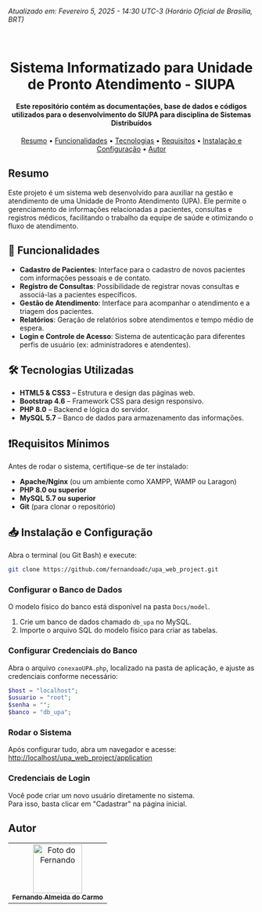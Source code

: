 ###### Atualizado em: Fevereiro 5, 2025 - 14:30 UTC-3 (Horário Oficial de Brasília, BRT)



<h1 align="center">
  <br>
   Sistema Informatizado para Unidade de Pronto Atendimento - SIUPA
  <br>
</h1>

<h4 align="center">Este repositório contém as documentações, base de dados e códigos utilizados para o desenvolvimento do SIUPA para disciplina de Sistemas Distribuídos</h4>

<p align="center">
  <a href="#resumo">Resumo</a> •
  <a href="#funcionalidades">Funcionalidades</a> •
 <a href="#tecnologias">Tecnologias</a> •
 <a href="#requisitos">Requisitos</a> •
 <a href="#instalacao">Instalação e Configuração</a> •
  <a href="#autor">Autor</a>
</p>

## Resumo

Este projeto é um sistema web desenvolvido para auxiliar na gestão e atendimento de uma Unidade de Pronto Atendimento (UPA). 
Ele permite o gerenciamento de informações relacionadas a pacientes, consultas e registros médicos, facilitando o trabalho da equipe de saúde e otimizando o fluxo de atendimento.


## <a id="funcionalidades"></a> 📝 Funcionalidades

- **Cadastro de Pacientes**: Interface para o cadastro de novos pacientes com informações pessoais e de contato.
- **Registro de Consultas**: Possibilidade de registrar novas consultas e associá-las a pacientes específicos.
- **Gestão de Atendimento**: Interface para acompanhar o atendimento e a triagem dos pacientes.
- **Relatórios**: Geração de relatórios sobre atendimentos e tempo médio de espera.
- **Login e Controle de Acesso**: Sistema de autenticação para diferentes perfis de usuário (ex: administradores e atendentes).

## <a id="tecnologias"></a>🛠 Tecnologias Utilizadas

- **HTML5 & CSS3** – Estrutura e design das páginas web.
- **Bootstrap 4.6** – Framework CSS para design responsivo.
- **PHP 8.0** – Backend e lógica do servidor.
- **MySQL 5.7** – Banco de dados para armazenamento das informações.

## <a id="requisitos"></a>❗Requisitos Mínimos

Antes de rodar o sistema, certifique-se de ter instalado:

- **Apache/Nginx** (ou um ambiente como XAMPP, WAMP ou Laragon)
- **PHP 8.0 ou superior**
- **MySQL 5.7 ou superior**
- **Git** (para clonar o repositório)

## <a id="instalacao"></a>📥 Instalação e Configuração

Abra o terminal (ou Git Bash) e execute:

```sh
git clone https://github.com/fernandoadc/upa_web_project.git
```
### Configurar o Banco de Dados
O modelo físico do banco está disponível na pasta `Docs/model`.
1. Crie um banco de dados chamado `db_upa` no MySQL.
2. Importe o arquivo SQL do modelo físico para criar as tabelas.

### Configurar Credenciais do Banco
Abra o arquivo `conexaoUPA.php`, localizado na pasta de aplicação, e ajuste as credenciais conforme necessário:

```php
$host = "localhost";
$usuario = "root";
$senha = "";
$banco = "db_upa";
```


### Rodar o Sistema
Após configurar tudo, abra um navegador e acesse:  
[http://localhost/upa_web_project/application](http://localhost/upa_web_project/application)

### Credenciais de Login
Você pode criar um novo usuário diretamente no sistema.  
Para isso, basta clicar em "Cadastrar" na página inicial.


## Autor
<table>
  <tr>
     <td align="center">
      <a href="http://lattes.cnpq.br/2201818644935012">
        <img src="https://avatars.githubusercontent.com/u/57629887?v=4" width="100px;" alt="Foto do Fernando"/><br>
        <sub>
          <b>Fernando Almeida do Carmo</b>
        </sub>
      </a>
    </td>
  </tr>
</table>

